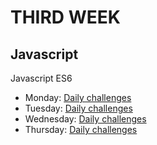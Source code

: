 # THIRD WEEK 

## Javascript

Javascript ES6

- Monday: [Daily challenges](monday)
- Tuesday: [Daily challenges](tuesday)
- Wednesday: [Daily challenges](wednesday)
- Thursday: [Daily challenges](thursday)